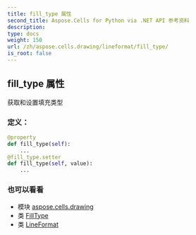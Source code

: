 ```yaml
---
title: fill_type 属性
second_title: Aspose.Cells for Python via .NET API 参考资料
description:
type: docs
weight: 150
url: /zh/aspose.cells.drawing/lineformat/fill_type/
is_root: false
---
```

## fill_type 属性

获取和设置填充类型
### 定义：
```python
@property
def fill_type(self):
    ...
@fill_type.setter
def fill_type(self, value):
    ...
```

### 也可以看看
* 模块 [aspose.cells.drawing](../../)
* 类 [FillType](/cells/python-net/zh/aspose.cells.drawing/filltype)
* 类 [LineFormat](/cells/python-net/zh/aspose.cells.drawing/lineformat)
